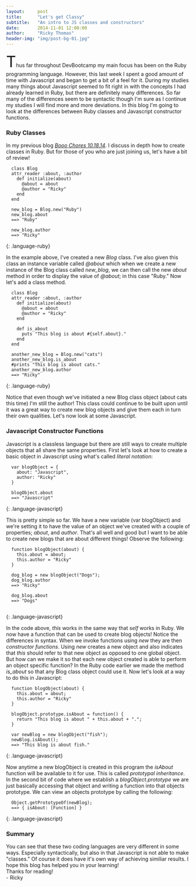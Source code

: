 ```yaml
---
layout:     post
title:      "Let's get Classy"
subtitle:   "An intro to JS classes and constructors"
date:       2014-11-01 12:00:00
author:     "Ricky Thomas"
header-img: "img/post-bg-01.jpg"
---
```



<p><span style="font-size:3em">T</span>hus far throughout DevBootcamp my main focus has been on the Ruby programming language. However, this last week I spent a good amount of time with Javascript and began to get a bit of a feel for it. During my studies many things about Javascript seemed to fit right in with the concepts I had already learned in Ruby, but there are definitely many differences. So far many of the differences seem to be syntactic though I'm sure as I continue my studies I will find more and more deviations. In this blog I'm going to look at the differences between Ruby classes and Javascript constructor functions.</p>
<h3>Ruby Classes</h3>
<p>In my previous blog <a href="/2014/10/08/hooray-for-chores"><em>Booo Chores 10.18.14</em></a>. I discuss in depth how to create classes in Ruby. But for those of you who are just joining us, let's have a bit of review!</p>

~~~~~~~~
  class Blog
  attr_reader :about, :author
    def initialize(about)
      @about = about
      @author = "Ricky"
    end
  end

  new_blog = Blog.new("Ruby")
  new_blog.about
  ==> "Ruby"

  new_blog.author
  ==> "Ricky"
~~~~~~~~
{: .language-ruby}

<p>In the example above, I've created a new <em>Blog</em> class. I've also given this class an instance variable called <em>@about</em> which when we create a new instance of the Blog class called <em>new_blog</em>, we can then call the new <em>about</em> method in order to display the value of <em>@about</em>; in this case "Ruby." Now let's add a class method.</p>

~~~~~~~~
  class Blog
  attr_reader :about, :author
    def initialize(about)
      @about = about
      @author = "Ricky"
    end

    def is_about
      puts "This blog is about #{self.about}."
    end
  end

  another_new_blog = Blog.new("cats")
  another_new_blog.is_about
  #prints "This blog is about cats."
  another_new_blog.author
  ==> "Ricky"
~~~~~~~~
{: .language-ruby}

<p>Notice that even though we've initiated a new Blog class object (about cats this time) I'm still the author! This class could continue to be built upon until it was a great way to create new blog objects and give them each in turn their own qualities. Let's now look at some Javascript.</p>
<h3>Javascript Constructor Functions</h3>
<p>Javascript is a classless language but there are still ways to create multiple objects that all share the same properties. First let's look at how to create a basic object in Javascript using what's called <em>literal notation</em>:</p>

~~~~~~~~
  var blogObject = {
    about: "Javascript",
    author: "Ricky"
  }

  blogObject.about
  ==> "Javascript"
~~~~~~~~
{: .language-javascript}

<p>This is pretty simple so far. We have a new variable (var blogObject) and we're setting it to have the value of an object we've created with a couple of properties; <em>about</em>, and <em>author</em>. That's all well and good but I want to be able to create new blogs that are about different things! Observe the following:</p>

~~~~~~~~
  function blogObject(about) {
    this.about = about;
    this.author = "Ricky"
  }

  dog_blog = new blogObject("Dogs");
  dog_blog.author
  ==> "Ricky"

  dog_blog.about
  ==> "Dogs"


~~~~~~~~
{: .language-javascript}

<p>In the code above, <em>this</em> works in the same way that <em>self</em> works in Ruby. We now have a function that can be used to create blog objects! Notice the differences in syntax. When we invoke functions using <em>new</em> they are then <em>constructor functions</em>. Using <em>new</em> creates a new object and also indicates that <em>this</em> should refer to that new object as opposed to one global object. But how can we make it so that each new object created is able to perform an object specific function? In the Ruby code earlier we made the method <em>is_about</em> so that any Blog class object could use it. Now let's look at a way to do this in Javascript:</p>

~~~~~~~~
  function blogObject(about) {
    this.about = about;
    this.author = "Ricky"
  }

  blogObject.prototype.isAbout = function() {
    return "This blog is about " + this.about + ".";
  }

  var newBlog = new blogObject("fish");
  newBlog.isAbout();
  ==> "This blog is about fish."

~~~~~~~~
{: .language-javascript}

<p>Now anytime a new blogObject is created in this program the <em>isAbout</em> function will be available to it for use. This is called <em>prototypal inheritance</em>. In the second bit of code where we establish a <em>blogObject.prototype</em> we are just basically accessing that object and writing a function into that objects prototype. We can view an objects prototype by calling the following:</p>

~~~~~~~~
  Object.getPrototypeOf(newBlog);
  ==> { isAbout: [Function] }
~~~~~~~~
{: .language-javascript}
<h3>Summary</h3>
<p>You can see that these two coding languages are very different in some ways. Especially syntactically, but also in that Javascript is not able to make "classes." Of course it does have it's own way of achieving similiar results. I hope this blog has helped you in your learning!<br>
  Thanks for reading!<br>- Ricky</p>